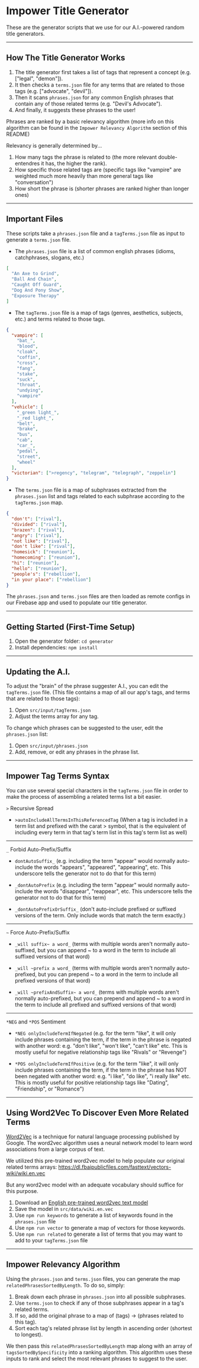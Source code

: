 # Impower Title Generator

These are the generator scripts that we use for our A.I.-powered random title generators.

---

## How The Title Generator Works

1. The title generator first takes a list of tags that represent a concept (e.g. ["legal", "demon"]).
2. It then checks a `terms.json` file for any terms that are related to those tags (e.g. ["advocate", "devil"]).
3. Then it scans `phrases.json` for any common English phrases that contain any of those related terms (e.g. "Devil's Advocate").
4. And finally, it suggests these phrases to the user!

Phrases are ranked by a basic relevancy algorithm (more info on this algorithm can be found in the `Impower Relevancy Algorithm` section of this README)

Relevancy is generally determined by...

1. How many tags the phrase is related to (the more relevant double-entendres it has, the higher the rank).
2. How specific those related tags are (specific tags like "vampire" are weighted much more heavily than more general tags like "conversation")
3. How short the phrase is (shorter phrases are ranked higher than longer ones)

---

## Important Files

These scripts take a `phrases.json` file and a `tagTerms.json` file as input to generate a `terms.json` file.

- The `phrases.json` file is a list of common english phrases (idioms, catchphrases, slogans, etc.)

```json
[
  "An Axe to Grind",
  "Ball And Chain",
  "Caught Off Guard",
  "Dog And Pony Show",
  "Exposure Therapy"
]
```

- The `tagTerms.json` file is a map of tags (genres, aesthetics, subjects, etc.) and terms related to those tags.

```json
{
  "vampire": [
    "bat_",
    "blood",
    "cloak",
    "coffin",
    "cross",
    "fang",
    "stake",
    "suck",
    "throat",
    "undying",
    "vampire"
  ],
  "vehicle": [
    "_green light_",
    "_red light_",
    "belt",
    "brake",
    "bus",
    "cab",
    "car_",
    "pedal",
    "street",
    "wheel"
  ],
  "victorian": [">regency", "telegram", "telegraph", "zeppelin"]
}
```

- The `terms.json` file is a map of subphrases extracted from the `phrases.json` list and tags related to each subphrase according to the `tagTerms.json` map.

```json
{
  "don't": ["rival"],
  "divided": ["rival"],
  "brazen": ["rival"],
  "angry": ["rival"],
  "not like": ["rival"],
  "don't like": ["rival"],
  "homesick": ["reunion"],
  "homecoming": ["reunion"],
  "hi": ["reunion"],
  "hello": ["reunion"],
  "people's": ["rebellion"],
  "in your place": ["rebellion"]
}
```

The `phrases.json` and `terms.json` files are then loaded as remote configs in our Firebase app and used to populate our title generator.

---

## Getting Started (First-Time Setup)

1. Open the generator folder: `cd generator`
2. Install dependencies: `npm install`

---

## Updating the A.I.

To adjust the "brain" of the phrase suggester A.I., you can edit the `tagTerms.json` file. (This file contains a map of all our app's tags, and terms that are related to those tags):

1. Open `src/input/tagTerms.json`
2. Adjust the terms array for any tag.

To change which phrases can be suggested to the user, edit the `phrases.json` list:

1. Open `src/input/phrases.json`
2. Add, remove, or edit any phrases in the phrase list.

---

## Impower Tag Terms Syntax

You can use several special characters in the `tagTerms.json` file in order to make the process of assembling a related terms list a bit easier.

`>` Recursive Spread

- `>autoIncludeAllTermsInThisReferencedTag` (When a tag is included in a term list and prefixed with the carat > symbol, that is the equivalent of including every term in that tag's term list in this tag's term list as well)

---

`_` Forbid Auto-Prefix/Suffix

- `dontAutoSuffix_` (e.g. including the term "appear" would normally auto-include the words "appears", "appeared", "appearing", etc. This underscore tells the generator not to do that for this term)

- `_dontAutoPrefix` (e.g. including the term "appear" would normally auto-include the words "disappear", "reappear", etc. This underscore tells the generator not to do that for this term)

- `_dontAutoPrefixOrSuffix_` (don't auto-include prefixed or suffixed versions of the term. Only include words that match the term exactly.)

---

`~` Force Auto-Prefix/Suffix

- `_will suffix~ a word_` (terms with multiple words aren't normally auto-suffixed, but you can append ~ to a word in the term to include all suffixed versions of that word)

- `_will ~prefix a word_` (terms with multiple words aren't normally auto-prefixed, but you can prepend ~ to a word in the term to include all prefixed versions of that word)

- `_will ~prefixAndSuffix~ a word_` (terms with multiple words aren't normally auto-prefixed, but you can prepend and append ~ to a word in the term to include all prefixed and suffixed versions of that word)

---

`*NEG` and `*POS` Sentiment

- `*NEG onlyIncludeTermIfNegated` (e.g. for the term "like", it will only include phrases containing the term, if the term in the phrase is negated with another word: e.g. "don't like", "won't like", "can't like" etc. This is mostly useful for negative relationship tags like "Rivals" or "Revenge")

- `*POS onlyIncludeTermIfPositive` (e.g. for the term "like", it will only include phrases containing the term, if the term in the phrase has NOT been negated with another word: e.g. "i like", "do like", "i really like" etc. This is mostly useful for positive relationship tags like "Dating", "Friendship", or "Romance")

---

## Using Word2Vec To Discover Even More Related Terms

[Word2Vec](https://en.wikipedia.org/wiki/Word2vec) is a technique for natural language processing published by Google. The word2vec algorithm uses a neural network model to learn word associations from a large corpus of text.

We utilized this pre-trained word2vec model to help populate our original related terms arrays:
https://dl.fbaipublicfiles.com/fasttext/vectors-wiki/wiki.en.vec

But any word2vec model with an adequate vocabulary should suffice for this purpose.

1. Download an [English pre-trained word2vec text model](https://fasttext.cc/docs/en/pretrained-vectors.html)
2. Save the model in `src/data/wiki.en.vec`
3. Use `npm run keywords` to generate a list of keywords found in the `phrases.json` file
4. Use `npm run vector` to generate a map of vectors for those keywords.
5. Use `npm run related` to generate a list of terms that you may want to add to your `tagTerms.json` file

---

## Impower Relevancy Algorithm

Using the `phrases.json` and `terms.json` files, you can generate the map `relatedPhrasesSortedByLength`. To do so, simply:

1. Break down each phrase in `phrases.json` into all possible subphrases.
2. Use `terms.json` to check if any of those subphrases appear in a tag's related terms.
3. If so, add the original phrase to a map of (tags) -> (phrases related to this tag).
4. Sort each tag's related phrase list by length in ascending order (shortest to longest).

We then pass this `relatedPhrasesSortedByLength` map along with an array of `tagsSortedBySpecificity` into a ranking algorithm. This algorithm uses these inputs to rank and select the most relevant phrases to suggest to the user.
